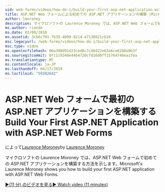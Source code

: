 ```yaml
---
uid: web-forms/videos/how-do-i/build-your-first-asp-net-application-with-asp-net-web-forms
title: ASP.NET Web フォームによる初めての ASP.NET アプリケーションの構築 |Microsoft Docs
author: lmoroney
description: マイクロソフトの Laurence Moroney では、ASP.NET Web フォームで初めての ASP.NET アプリケーションを構築する方法を示します。
ms.author: riande
ms.date: 03/09/2010
ms.assetid: 3cb6c701-7b39-4009-8214-47130021c616
msc.legacyurl: /web-forms/videos/how-do-i/build-your-first-asp-net-application-with-asp-net-web-forms
msc.type: video
ms.openlocfilehash: 06a388991d23ced8c7cd6d22e63a6ce6288e0b3f
ms.sourcegitcommit: 0f1119340e4464720cfd16d0ff15764746ea1fea
ms.translationtype: MT
ms.contentlocale: ja-JP
ms.lasthandoff: 04/17/2019
ms.locfileid: "59382642"
---
```

# <a name="build-your-first-aspnet-application-with-aspnet-web-forms"></a><span data-ttu-id="1a991-103">ASP.NET Web フォームで最初の ASP.NET アプリケーションを構築する</span><span class="sxs-lookup"><span data-stu-id="1a991-103">Build Your First ASP.NET Application with ASP.NET Web Forms</span></span>

<span data-ttu-id="1a991-104">によって[Laurence Moroney](https://github.com/lmoroney)</span><span class="sxs-lookup"><span data-stu-id="1a991-104">by [Laurence Moroney](https://github.com/lmoroney)</span></span>

<span data-ttu-id="1a991-105">マイクロソフトの Laurence Moroney では、ASP.NET Web フォームで初めての ASP.NET アプリケーションを構築する方法を示します。</span><span class="sxs-lookup"><span data-stu-id="1a991-105">Microsoft's Laurence Moroney shows you how to build your first ASP.NET application with ASP.NET Web Forms.</span></span>

[<span data-ttu-id="1a991-106">&#9654;(11 分) のビデオを見る</span><span class="sxs-lookup"><span data-stu-id="1a991-106">&#9654; Watch video (11 minutes)</span></span>](https://channel9.msdn.com/Blogs/ASP-NET-Site-Videos/build-your-first-asp-net-application-with-asp-net-web-forms)
